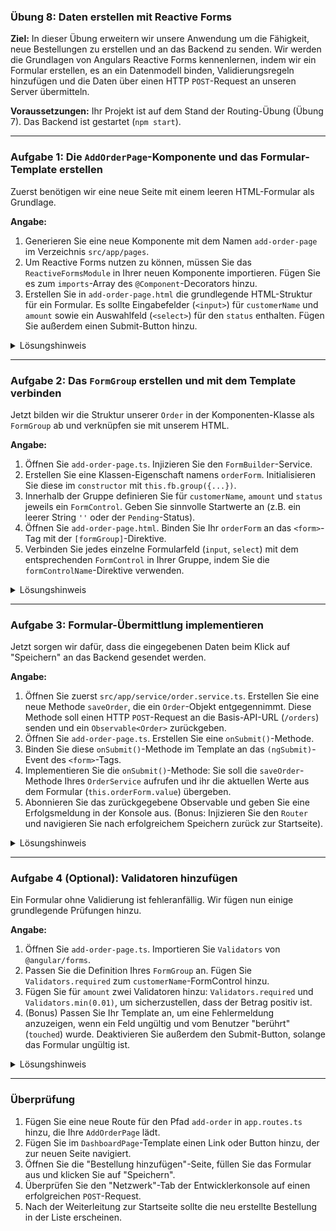 ### **Übung 8: Daten erstellen mit Reactive Forms**

**Ziel:** In dieser Übung erweitern wir unsere Anwendung um die Fähigkeit, neue Bestellungen zu erstellen und an das Backend zu senden. Wir werden die Grundlagen von Angulars Reactive Forms kennenlernen, indem wir ein Formular erstellen, es an ein Datenmodell binden, Validierungsregeln hinzufügen und die Daten über einen HTTP `POST`-Request an unseren Server übermitteln.

**Voraussetzungen:** Ihr Projekt ist auf dem Stand der Routing-Übung (Übung 7). Das Backend ist gestartet (`npm start`).

-----

### **Aufgabe 1: Die `AddOrderPage`-Komponente und das Formular-Template erstellen**

Zuerst benötigen wir eine neue Seite mit einem leeren HTML-Formular als Grundlage.

**Angabe:**

1.  Generieren Sie eine neue Komponente mit dem Namen `add-order-page` im Verzeichnis `src/app/pages`.
2.  Um Reactive Forms nutzen zu können, müssen Sie das `ReactiveFormsModule` in Ihrer neuen Komponente importieren. Fügen Sie es zum `imports`-Array des `@Component`-Decorators hinzu.
3.  Erstellen Sie in `add-order-page.html` die grundlegende HTML-Struktur für ein Formular. Es sollte Eingabefelder (`<input>`) für `customerName` und `amount` sowie ein Auswahlfeld (`<select>`) für den `status` enthalten. Fügen Sie außerdem einen Submit-Button hinzu.

<details>
<summary>Lösungshinweis</summary>

**1. Kommando zum Generieren:**

```bash
ng generate component pages/add-order-page
```

**2. & 3. `add-order-page.ts` und `add-order-page.html`:**

```typescript
import { Component } from '@angular/core';
import { CommonModule } from '@angular/common';
import { ReactiveFormsModule } from '@angular/forms'; // Wichtig: Importieren

@Component({
  selector: 'app-add-order-page',
  standalone: true,
  imports: [CommonModule, ReactiveFormsModule], // Und hier hinzufügen
  templateUrl: './add-order-page.html',
  styleUrls: ['./add-order-page.css']
})
export class AddOrderPage { }
```

```html
<div class="form-container">
  <h1>Neue Bestellung anlegen</h1>
  <form>
    <div class="form-field">
      <label for="customerName">Kundenname</label>
      <input id="customerName" type="text">
    </div>

    <div class="form-field">
      <label for="amount">Betrag</label>
      <input id="amount" type="number">
    </div>

    <div class="form-field">
      <label for="status">Status</label>
      <select id="status">
        <option value="PENDING">Pending</option>
        <option value="CONFIRMED">Confirmed</option>
      </select>
    </div>

    <button type="submit">Bestellung speichern</button>
  </form>
</div>
```

</details>

-----

### **Aufgabe 2: Das `FormGroup` erstellen und mit dem Template verbinden**

Jetzt bilden wir die Struktur unserer `Order` in der Komponenten-Klasse als `FormGroup` ab und verknüpfen sie mit unserem HTML.

**Angabe:**

1.  Öffnen Sie `add-order-page.ts`. Injizieren Sie den `FormBuilder`-Service.
2.  Erstellen Sie eine Klassen-Eigenschaft namens `orderForm`. Initialisieren Sie diese im `constructor` mit `this.fb.group({...})`.
3.  Innerhalb der Gruppe definieren Sie für `customerName`, `amount` und `status` jeweils ein `FormControl`. Geben Sie sinnvolle Startwerte an (z.B. ein leerer String `''` oder der `Pending`-Status).
4.  Öffnen Sie `add-order-page.html`. Binden Sie Ihr `orderForm` an das `<form>`-Tag mit der `[formGroup]`-Direktive.
5.  Verbinden Sie jedes einzelne Formularfeld (`input`, `select`) mit dem entsprechenden `FormControl` in Ihrer Gruppe, indem Sie die `formControlName`-Direktive verwenden.

<details>
<summary>Lösungshinweis</summary>

**`add-order-page.ts`:**

```typescript
import { Component, inject } from '@angular/core';
// ...
import { FormBuilder, FormGroup, ReactiveFormsModule } from '@angular/forms';
import { OrderStatus } from '../../model/order-status.enum';

@Component({ /* ... */ })
export class AddOrderPage {
  private fb = inject(FormBuilder);

  orderForm: FormGroup;

  constructor() {
    this.orderForm = this.fb.group({
      customerName: [''], // Initialwert: leerer String
      amount: [0],
      status: [OrderStatus.Pending]
    });
  }
}
```

**`add-order-page.html`:**

```html
<form [formGroup]="orderForm">
  <div class="form-field">
    <label for="customerName">Kundenname</label>
    <input id="customerName" type="text" formControlName="customerName">
  </div>

  <div class="form-field">
    <label for="amount">Betrag</label>
    <input id="amount" type="number" formControlName="amount">
  </div>

  <div class="form-field">
    <label for="status">Status</label>
    <select id="status" formControlName="status">
      <option value="PENDING">Pending</option>
      <option value="CONFIRMED">Confirmed</option>
    </select>
  </div>

  <button type="submit">Bestellung speichern</button>
</form>
```

</details>

-----

### **Aufgabe 3: Formular-Übermittlung implementieren**

Jetzt sorgen wir dafür, dass die eingegebenen Daten beim Klick auf "Speichern" an das Backend gesendet werden.

**Angabe:**

1.  Öffnen Sie zuerst `src/app/service/order.service.ts`. Erstellen Sie eine neue Methode `saveOrder`, die ein `Order`-Objekt entgegennimmt. Diese Methode soll einen HTTP `POST`-Request an die Basis-API-URL (`/orders`) senden und ein `Observable<Order>` zurückgeben.
2.  Öffnen Sie `add-order-page.ts`. Erstellen Sie eine `onSubmit()`-Methode.
3.  Binden Sie diese `onSubmit()`-Methode im Template an das `(ngSubmit)`-Event des `<form>`-Tags.
4.  Implementieren Sie die `onSubmit()`-Methode: Sie soll die `saveOrder`-Methode Ihres `OrderService` aufrufen und ihr die aktuellen Werte aus dem Formular (`this.orderForm.value`) übergeben.
5.  Abonnieren Sie das zurückgegebene Observable und geben Sie eine Erfolgsmeldung in der Konsole aus. (Bonus: Injizieren Sie den `Router` und navigieren Sie nach erfolgreichem Speichern zurück zur Startseite).

<details>
<summary>Lösungshinweis</summary>

**`order.service.ts`:**

```typescript
// ... imports
import { Order } from '../model/order.model';

@Injectable({ /* ... */ })
export class OrderService {
  // ...

  // Neue Methode
  saveOrder(orderData: Partial<Order>): Observable<Order> {
    return this.http.post<Order>(this.apiUrl, orderData);
  }
}
```

**`add-order-page.ts`:**

```typescript
// ... imports
import { Router } from '@angular/router';
import { OrderService } from '../../service/order.service';

@Component({ /* ... */ })
export class AddOrderPage {
  private fb = inject(FormBuilder);
  private orderService = inject(OrderService);
  private router = inject(Router); // Für Bonus-Aufgabe

  orderForm: FormGroup;
  // ... constructor ...

  onSubmit(): void {
    if (this.orderForm.valid) {
      this.orderService.saveOrder(this.orderForm.value).subscribe({
        next: (savedOrder) => {
          console.log('Bestellung erfolgreich gespeichert:', savedOrder);
          // Bonus: Zurück zur Startseite navigieren
          this.router.navigate(['/']);
        },
        error: (err) => console.error('Fehler beim Speichern:', err)
      });
    }
  }
}
```

**`add-order-page.html`:**

```html
<form [formGroup]="orderForm" (ngSubmit)="onSubmit()">
  </form>
```

</details>

-----

### **Aufgabe 4 (Optional): Validatoren hinzufügen**

Ein Formular ohne Validierung ist fehleranfällig. Wir fügen nun einige grundlegende Prüfungen hinzu.

**Angabe:**

1.  Öffnen Sie `add-order-page.ts`. Importieren Sie `Validators` von `@angular/forms`.
2.  Passen Sie die Definition Ihres `FormGroup` an. Fügen Sie `Validators.required` zum `customerName`-FormControl hinzu.
3.  Fügen Sie für `amount` zwei Validatoren hinzu: `Validators.required` und `Validators.min(0.01)`, um sicherzustellen, dass der Betrag positiv ist.
4.  (Bonus) Passen Sie Ihr Template an, um eine Fehlermeldung anzuzeigen, wenn ein Feld ungültig und vom Benutzer "berührt" (`touched`) wurde. Deaktivieren Sie außerdem den Submit-Button, solange das Formular ungültig ist.

<details>
<summary>Lösungshinweis</summary>

**`add-order-page.ts`:**

```typescript
import { FormBuilder, FormGroup, Validators, ReactiveFormsModule } from '@angular/forms';
// ...

export class AddOrderPage {
  // ...
  constructor() {
    this.orderForm = this.fb.group({
      customerName: ['', Validators.required], // Validator hinzugefügt
      amount: [0, [Validators.required, Validators.min(0.01)]], // Mehrere Validatoren
      status: [OrderStatus.Pending]
    });
  }
  // ...
}
```

**`add-order-page.html` (Bonus):**

```html
<div class="form-field">
  <label for="customerName">Kundenname</label>
  <input id="customerName" type="text" formControlName="customerName">
  @if (orderForm.get('customerName')?.invalid && orderForm.get('customerName')?.touched) {
    <small class="error">Kundenname ist ein Pflichtfeld.</small>
  }
</div>
<button type="submit" [disabled]="orderForm.invalid">Bestellung speichern</button>
```

</details>

-----

### **Überprüfung**

1.  Fügen Sie eine neue Route für den Pfad `add-order` in `app.routes.ts` hinzu, die Ihre `AddOrderPage` lädt.
2.  Fügen Sie im `DashboardPage`-Template einen Link oder Button hinzu, der zur neuen Seite navigiert.
3.  Öffnen Sie die "Bestellung hinzufügen"-Seite, füllen Sie das Formular aus und klicken Sie auf "Speichern".
4.  Überprüfen Sie den "Netzwerk"-Tab der Entwicklerkonsole auf einen erfolgreichen `POST`-Request.
5.  Nach der Weiterleitung zur Startseite sollte die neu erstellte Bestellung in der Liste erscheinen.
